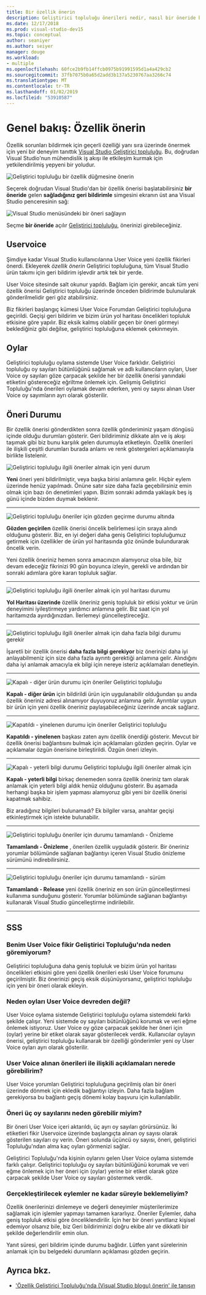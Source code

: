 ```yaml
---
title: Bir özellik önerin
description: Geliştirici topluluğu önerileri nedir, nasıl bir öneride bulunmak ve öneriler Visual Studio yol haritası, Microsoft tarafından nasıl kullanıldığını açıklar.
ms.date: 12/17/2018
ms.prod: visual-studio-dev15
ms.topic: conceptual
author: seaniyer
ms.author: seiyer
manager: douge
ms.workload:
- multiple
ms.openlocfilehash: 60fce2b9fb14ffcb0975b91991595d1a4a429cb2
ms.sourcegitcommit: 37fb7075b0a65d2add3b137a5230767aa3266c74
ms.translationtype: MT
ms.contentlocale: tr-TR
ms.lasthandoff: 01/02/2019
ms.locfileid: "53910587"
---
```

# <a name="overview-suggest-a-feature"></a>Genel bakış: Özellik önerin

Özellik sorunları bildirmek için geçerli özelliği yanı sıra üzerinde önermek için yeni bir deneyim tanıttık [Visual Studio Geliştirici topluluğu](https://developercommunity.visualstudio.com). Bu, doğrudan Visual Studio'nun mühendislik iş akışı ile etkileşim kurmak için yetkilendirilmiş yepyeni bir yoludur.

![Geliştirici topluluğu bir özellik düğmesine önerin](media/suggest-a-feature/suggest-feature-button.png)

Seçerek doğrudan Visual Studio'dan bir özellik önerisi başlatabilirsiniz **bir öneride** gelen **sağladığınız geri bildirimle** simgesini ekranın üst ana Visual Studio penceresinin sağ:

![Visual Studio menüsündeki bir öneri sağlayın](media/suggest-a-feature/provide-suggestion.png)

Seçme **bir öneride** açılır [Geliştirici topluluğu](https://developercommunity.visualstudio.com), önerinizi girebileceğiniz.

## <a name="user-voice"></a>Uservoice

Şimdiye kadar Visual Studio kullanıcılarına User Voice yeni özellik fikirleri önerdi. Ekleyerek *özellik önerin* Geliştirici topluluğuna, tüm Visual Studio ürün takımı için geri bildirim işlevdir artık tek bir yerde.

User Voice sitesinde salt okunur yapıldı. Bağlam için gerekir, ancak tüm yeni özellik önerisi Geliştirici topluluğu üzerinde önceden bildirimde bulunularak gönderilmelidir geri göz atabilirsiniz.

Biz fikirleri başlangıç kümesi User Voice Forumdan Geliştirici topluluğuna geçirildi. Geçişi geri bildirim ve bizim ürün yol haritası öncelikleri topluluk etkisine göre yapılır. Biz eksik kalmış olabilir geçen bir öneri görmeyi beklediğiniz gibi değilse, geliştirici topluluğuna eklemek çekinmeyin.

## <a name="votes"></a>Oylar

Geliştirici topluluğu oylama sistemde User Voice farklıdır. Geliştirici topluluğu oy sayıları bütünlüğünü sağlamak ve adlı kullanıcıların oyları, User Voice oy sayıları göze çarpacak şekilde her bir özellik önerisi yanındaki etiketini göstereceğiz eğriltme önlemek için. Gelişmiş Geliştirici Topluluğu'nda önerileri oylamak devam ederken, yeni oy sayısı alınan User Voice oy sayımların ayrı olarak gösterilir.

## <a name="suggestion-status"></a>Öneri Durumu

Bir özellik önerisi gönderdikten sonra özellik gönderiminiz yaşam döngüsü içinde olduğu durumları gösterir. Geri bildiriminiz dikkate alın ve iş akışı taşımak gibi biz bunu karşılık gelen durumuyla etiketleyin. Özellik önerileri ile ilişkili çeşitli durumları burada anlamı ve renk göstergeleri açıklamasıyla birlikte listelenir.

![Geliştirici topluluğu ilgili öneriler almak için yeni durum](../ide/media/SuggestStates/New.jpg)

**Yeni** öneri yeni bildirilmiştir, veya başka birisi anlamına gelir. Hiçbir eylem üzerinde henüz yapılmadı. Önüne satır size daha fazla geçebilirsiniz emin olmak için bazı ön denetimleri yapın. Bizim sonraki adımda yaklaşık beş iş günü içinde bizden duymak beklenir.

- - -

![Geliştirici topluluğu öneriler için gözden geçirme durumu altında](../ide/media/SuggestStates/UnderReview.jpg)

**Gözden geçirilen** özellik önerisi öncelik belirlemesi için sıraya alındı olduğunu gösterir. Biz, en iyi değeri daha geniş Geliştirici topluluğumuz getirmek için özellikler de ürün yol haritasında göz önünde bulundurarak öncelik verin.

Yeni özellik öneriniz hemen sonra amacınızın alamıyoruz olsa bile, biz devam edeceğiz fikrinizi 90 gün boyunca izleyin, gerekli ve ardından bir sonraki adımlara göre kararı topluluk sağlar.

- - -

![Geliştirici topluluğu ilgili öneriler almak için yol haritası durumu](../ide/media/SuggestStates/OnRoadmap.jpg)

**Yol Haritası üzerinde** özellik öneriniz geniş topluluk bir etkisi yoktur ve ürün deneyimini iyileştirmeye yardımcı anlamına gelir. Biz saat için yol haritamızda ayırdığınızdan. İlerlemeyi güncelleştireceğiz.

- - -

![Geliştirici topluluğu ilgili öneriler almak için daha fazla bilgi durumu gerekir](../ide/media/SuggestStates/NeedMoreInfo.jpg)

İşaretli bir özellik önerisi **daha fazla bilgi gerekiyor** biz önerinizi daha iyi anlayabilmeniz için size daha fazla ayrıntı gerektiği anlamına gelir. Alındığını daha iyi anlamak amacıyla ek bilgi için nereye isteriz açıklamaları denetleyin.

- - -

![Kapalı - diğer ürün durumu için öneriler Geliştirici topluluğu](../ide/media/SuggestStates/ClosedOtherProduct.jpg)

**Kapalı - diğer ürün** için bildirildi ürün için uygulanabilir olduğundan şu anda özellik öneriniz adresi alınamıyor duyuyoruz anlamına gelir. Ayrıntılar uygun bir ürün için yeni özellik öneriniz paylaşabileceğiniz üzerinde ancak sağlarız.

- - -

![Kapatıldı - yinelenen durumu için öneriler Geliştirici topluluğu](../ide/media/SuggestStates/ClosedDuplicate.jpg)

**Kapatıldı - yinelenen** başkası zaten aynı özellik önerdiği gösterir. Mevcut bir özellik önerisi bağlantısını bulmak için açıklamaları gözden geçirin. Oylar ve açıklamalar özgün önerisine birleştirildi. Özgün öneri izleyin.

- - -

![Kapalı - yeterli bilgi durumu Geliştirici topluluğu ilgili öneriler almak için](../ide/media/SuggestStates/ClosedNotEnoughInfo.jpg)

**Kapalı - yeterli bilgi** birkaç denemeden sonra özellik öneriniz tam olarak anlamak için yeterli bilgi aldık henüz olduğunu gösterir. Bu aşamada herhangi başka bir işlem yapması alamıyoruz gibi yeni bir özellik önerisi kapatmak sahibiz.

Biz aradığınız bilgileri bulunamadı? Ek bilgiler varsa, anahtar geçişi etkinleştirmek için istekte bulunabilir.

- - -

![Geliştirici topluluğu öneriler için durumu tamamlandı - Önizleme](../ide/media/SuggestStates/CompletedPreview.jpg)

**Tamamlandı - Önizleme** , önerilen özellik uyguladık gösterir. Bir öneriniz yorumlar bölümünde sağlanan bağlantıyı içeren Visual Studio önizleme sürümünü indirebilirsiniz.

- - -

![Geliştirici topluluğu öneriler için durumu tamamlandı - sürüm](../ide/media/SuggestStates/CompletedRelease.jpg)

**Tamamlandı - Release** yeni özellik öneriniz en son ürün güncelleştirmesi kullanıma sunduğunu gösterir. Yorumlar bölümünde sağlanan bağlantıyı kullanarak Visual Studio güncelleştirme indirilebilir.

- - -

## <a name="faq"></a>SSS

### <a name="why-cant-i-see-my-user-voice-idea-in-developer-community"></a>Benim User Voice fikir Geliştirici Topluluğu'nda neden göremiyorum?

Geliştirici topluluğuna daha geniş topluluk ve bizim ürün yol haritası öncelikleri etkisini göre yeni özellik önerileri eski User Voice forumunu geçirilmiştir. Biz önerinizi geçiş eksik düşünüyorsanız, geliştirici topluluğu için yeni bir öneri olarak ekleyin.

### <a name="why-have-the-votes-not-been-carried-over-from-user-voice"></a>Neden oyları User Voice devreden değil?

User Voice oylama sistemde Geliştirici topluluğu oylama sistemdeki farklı şekilde çalışır. Yeni sistemde oy sayıları bütünlüğünü korumak ve veri eğme önlemek istiyoruz. User Voice oy göze çarpacak şekilde her öneri için (oylar) yerine bir etiket olarak sayar gösterilecek verdik. Kullanıcılar oylayın önerisi, geliştirici topluluğu kullanarak bir özelliği gönderimler yeni oy User Voice oyları ayrı olarak gösterilir.

### <a name="where-can-i-see-comments-associated-with-the-suggestions-imported-from-user-voice"></a>User Voice alınan önerileri ile ilişkili açıklamaları nerede görebilirim?

User Voice yorumları Geliştirici topluluğuna geçirilmiş olan bir öneri üzerinde dönmek için ekledik bağlantıyı izleyin. Daha fazla bağlam gerekiyorsa bu bağlantı geçiş dönemi kolay başvuru için kullanılabilir.

### <a name="why-can-i-see-three-vote-counts-for-a-suggestion"></a>Öneri üç oy sayılarını neden görebilir miyim?

Bir öneri User Voice içeri aktarıldı, üç ayrı oy sayıları görürsünüz. İki etiketleri fikir Uservoice üzerinde başlangıçta alınan oy sayısı olarak gösterilen sayıları oy verin. Öneri solunda üçüncü oy sayısı, öneri, geliştirici Topluluğu'ndan alma kaç oyları görmenizi sağlar.

Geliştirici Topluluğu'nda kişinin oylarını gelen User Voice oylama sistemde farklı çalışır. Geliştirici topluluğu oy sayıları bütünlüğünü korumak ve veri eğme önlemek için her öneri için (oylar) yerine bir etiket olarak göze çarpacak şekilde User Voice oy sayıları göstermek verdik.

### <a name="how-long-can-i-expect-actions-to-take"></a>Gerçekleştirilecek eylemler ne kadar süreyle beklemeliyim?

Özellik önerilerinizi dinlemeye ve değerli deneyimler müşterilerimize sağlamak için işlemler yapmayı tamamen kararlıyız. Öneriler Eylemler, daha geniş topluluk etkisi göre önceliklendirilir. İçin her bir öneri yanıtlarız kişisel edemiyor olsanız bile, biz Geri bildiriminizi doğru ekibe alır ve dikkatli bir şekilde değerlendirilir emin olun.

Yanıt süresi, geri bildirim içinde durumu bağlıdır. Lütfen yanıt sürelerinin anlamak için bu belgedeki durumların açıklaması gözden geçirin.

## <a name="see-also"></a>Ayrıca bkz.

- ['Özellik Geliştirici Topluluğu'nda (Visual Studio blogu) önerin' ile tanışın](https://blogs.msdn.microsoft.com/visualstudio/2018/10/09/introducing-suggest-a-feature-in-developer-community/?utm_source=vs_developer_news&utm_medium=referral)
